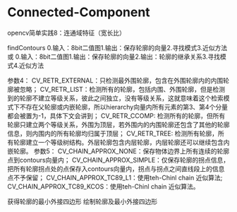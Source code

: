 # Connected-Component
opencv简单实践8：连通域特征（宽长比）



findContours
0.输入：8bit二值图1.输出：保存轮廓的向量2.寻找模式3.近似方法
或
0.输入：8bit二值图1.输出：保存轮廓的向量2.输出：轮廓的继承关系3.寻找模式4.近似方法


参数4：
CV_RETR_EXTERNAL：只检测最外围轮廓，包含在外围轮廓内的内围轮廓被忽略；
CV_RETR_LIST：检测所有的轮廓，包括内围、外围轮廓，但是检测到的轮廓不建立等级关系，彼此之间独立，没有等级关系，这就意味着这个检索模式下不存在父轮廓或内嵌轮廓，所以hierarchy向量内所有元素的第3、第4个分量都会被置为-1，具体下文会讲到；
CV_RETR_CCOMP: 检测所有的轮廓，但所有轮廓只建立两个等级关系，外围为顶层，若外围内的内围轮廓还包含了其他的轮廓信息，则内围内的所有轮廓均归属于顶层；
CV_RETR_TREE: 检测所有轮廓，所有轮廓建立一个等级树结构。外层轮廓包含内层轮廓，内层轮廓还可以继续包含内嵌轮廓。
参数5：
CV_CHAIN_APPROX_NONE：保存物体边界上所有连续的轮廓点到contours向量内；
CV_CHAIN_APPROX_SIMPLE：仅保存轮廓的拐点信息，把所有轮廓拐点处的点保存入contours向量内，拐点与拐点之间直线段上的信息点不予保留；
CV_CHAIN_APPROX_TC89_L1：使用teh-Chinl chain 近似算法;
CV_CHAIN_APPROX_TC89_KCOS：使用teh-Chinl chain 近似算法。

获得轮廓的最小外接四边形
绘制轮廓及最小外接四边形

